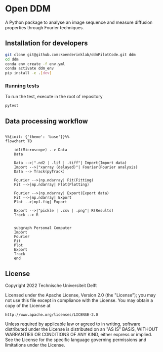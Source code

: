 # Open DDM 

A Python package to analyse an image sequence and measure diffusion properties through Fourier techniques.

## Installation for developers

```bash
git clone git@github.com:koenderinklab/ddmPilotCode.git ddm
cd ddm
conda env create -f env.yml
conda activate ddm_env
pip install -e .[dev]
``` 

### Running tests

To run the test, execute in the root of repository
```bash
pytest
```

## Data processing workflow

```{mermaid}

%%{init: {'theme': 'base'}}%%
flowchart TB

    id1(Microscope) .-> Data
    Data

    Data -->|".nd2 | .lif | .tiff"| Import(Import data)
    Import -->|"xarray (delayed)"| Fourier(Fourier analysis)
    Data --> Track(pyTrack)

    Fourier -->|np.ndarray| Fit(Fitting)
    Fit -->|np.ndarray| Plot(Plotting)
    
    Fourier -->|np.ndarray| Export(Export data)
    Fit -->|np.ndarray| Export
    Plot -->|mpl.fig| Export

    Export -->|"pickle | .csv | .png"| R(Results)    
    Track --> R    


    subgraph Personal Computer
    Import
    Fourier
    Fit
    Plot
    Export
    Track
    end
```

## License

Copyright 2022 Technische Universiteit Delft

Licensed under the Apache License, Version 2.0 (the "License");
you may not use this file except in compliance with the License.
You may obtain a copy of the License at

    http://www.apache.org/licenses/LICENSE-2.0

Unless required by applicable law or agreed to in writing, software
distributed under the License is distributed on an "AS IS" BASIS,
WITHOUT WARRANTIES OR CONDITIONS OF ANY KIND, either express or implied.
See the License for the specific language governing permissions and
limitations under the License.